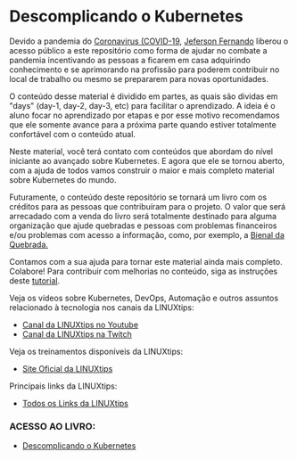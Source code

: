 # Descomplicando o Kubernetes


Devido a pandemia do <a href="https://coronavirus.jhu.edu/map.html">Coronavirus (COVID-19</a>, <a href="https://twitter.com/badtux_">Jeferson Fernando</a> liberou o acesso público a este repositório como forma de ajudar no combate a pandemia incentivando as pessoas a ficarem em casa adquirindo conhecimento e se aprimorando na profissão para poderem contribuir no local de trabalho ou mesmo se prepararem para novas oportunidades.

O conteúdo desse material é dividido em partes, as quais são dividas em "days" (day-1, day-2, day-3, etc) para facilitar o aprendizado. A ideia é o aluno focar no aprendizado por etapas e por esse motivo recomendamos que ele somente avance para a próxima parte quando estiver totalmente confortável com o conteúdo atual.

Neste material, você terá contato com conteúdos que abordam do nível iniciante ao avançado sobre Kubernetes. E agora que ele se tornou aberto, com a ajuda de todos vamos construir o maior e mais completo material sobre Kubernetes do mundo.

Futuramente, o conteúdo deste repositório se tornará um livro com os créditos para as pessoas que contribuíram para o projeto. O valor que será arrecadado com a venda do livro será totalmente destinado para alguma organização que ajude quebradas e pessoas com problemas financeiros e/ou problemas com acesso a informação, como, por exemplo, a <a href="https://twitter.com/bienalquebrada">Bienal da Quebrada.</a>

Contamos com a sua ajuda para tornar este material ainda mais completo. Colabore! Para contribuir com melhorias no conteúdo, siga as instruções deste [tutorial](CONTRIBUTING.md).

Veja os vídeos sobre Kubernetes, DevOps, Automação e outros assuntos relacionado à tecnologia nos canais da LINUXtips:

* [Canal da LINUXtips no Youtube](https://www.youtube.com/LINUXtips)
* [Canal da LINUXtips na Twitch](https://www.twitch.com/LINUXtips)

Veja os treinamentos disponíveis da LINUXtips:

* [Site Oficial da LINUXtips](https://linuxtips.io)


Principais links da LINUXtips:

* [Todos os Links da LINUXtips](https://linktr.ee/LINUXtips)

### ACESSO AO LIVRO:

* [Descomplicando o Kubernetes](https://livro.descomplicandokubernetes.com.br)

